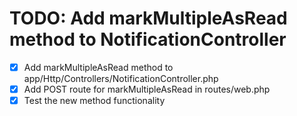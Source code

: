 # TODO: Add markMultipleAsRead method to NotificationController

- [x] Add markMultipleAsRead method to app/Http/Controllers/NotificationController.php
- [x] Add POST route for markMultipleAsRead in routes/web.php
- [x] Test the new method functionality
